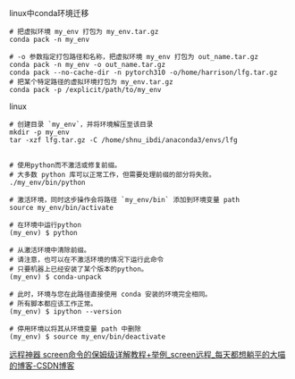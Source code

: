 linux中conda环境迁移

```text
# 把虚拟环境 my_env 打包为 my_env.tar.gz
conda pack -n my_env

# -o 参数指定打包路径和名称，把虚拟环境 my_env 打包为 out_name.tar.gz
conda pack -n my_env -o out_name.tar.gz
conda pack --no-cache-dir -n pytorch310 -o/home/harrison/lfg.tar.gz
# 把某个特定路径的虚拟环境打包为 my_env.tar.gz
conda pack -p /explicit/path/to/my_env
```



linux

```text
# 创建目录 `my_env`，并将环境解压至该目录
mkdir -p my_env
tar -xzf lfg.tar.gz -C /home/shnu_ibdi/anaconda3/envs/lfg


# 使用python而不激活或修复前缀。
# 大多数 python 库可以正常工作，但需要处理前缀的部分将失败。
./my_env/bin/python

# 激活环境，同时这步操作会将路径 `my_env/bin` 添加到环境变量 path
source my_env/bin/activate

# 在环境中运行python
(my_env) $ python

# 从激活环境中清除前缀。
# 请注意，也可以在不激活环境的情况下运行此命令
# 只要机器上已经安装了某个版本的python。
(my_env) $ conda-unpack

# 此时，环境与您在此路径直接使用 conda 安装的环境完全相同。
# 所有脚本都应该工作正常。
(my_env) $ ipython --version

# 停用环境以将其从环境变量 path 中删除
(my_env) $ source my_env/bin/deactivate
```





[远程神器 screen命令的保姆级详解教程+举例_screen远程_每天都想躺平的大喵的博客-CSDN博客](https://blog.csdn.net/weixin_39925939/article/details/121033427)